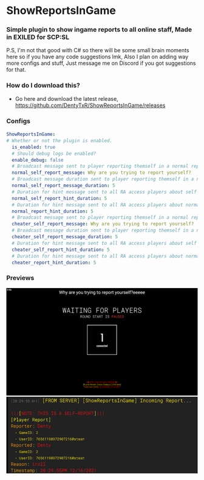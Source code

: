# ShowReportsInGame
### Simple plugin to show ingame reports to all online staff, Made in EXILED for SCP:SL


P.S, I'm not that good with C# so there will be some small brain moments here so if you have any code suggestions lmk, Also I plan on adding way more configs and stuff, Just message me on Discord if you got suggestions for that.

### How do I download this?
  - Go here and download the latest release, https://github.com/DentyTxR/ShowReportsInGame/releases

### Configs

```yml
ShowReportsInGame:
# Whether or not the plugin is enabled.
  is_enabled: true
  # Should debug logs be enabled?
  enable_debug: false
  # Broadcast message sent to player reporting themself in a normal report
  normal_self_report_message: Why are you trying to report yourself?
  # Broadcast message duration sent to player reporting themself in a normal report
  normal_self_report_message_duration: 5
  # Duration for hint message sent to all RA access players about self report in a normal report
  normal_self_report_hint_duration: 5
  # Duration for hint message sent to all RA access players about normal report
  normal_report_hint_duration: 5
  # Broadcast message sent to player reporting themself in a normal report
  cheater_self_report_message: Why are you trying to report yourself?
  # Broadcast message duration sent to player reporting themself in a normal report
  cheater_self_report_message_duration: 5
  # Duration for hint message sent to all RA access players about self report in a normal report
  cheater_self_report_hint_duration: 5
  # Duration for hint message sent to all RA access players about normal report
  cheater_report_hint_duration: 5
```

### Previews

![Hint](https://raw.githubusercontent.com/DentyTxR/ShowReportsInGame/master/img/Screenshot%20(1635).png)
![ConsoleMessage](https://raw.githubusercontent.com/DentyTxR/ShowReportsInGame/master/img/Screenshot%20(1636).png)
